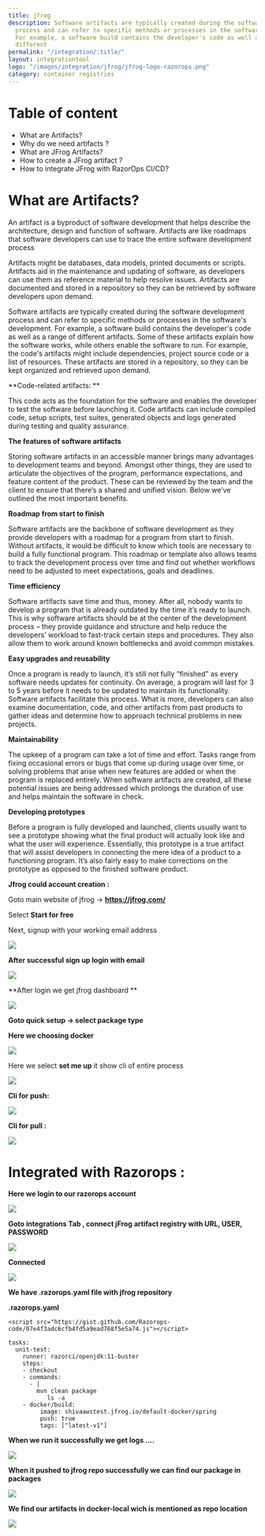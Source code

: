 ```yaml
---
title: jfrog
description: Software artifacts are typically created during the software development
  process and can refer to specific methods or processes in the software's development.
  For example, a software build contains the developer's code as well as a range of
  different
permalink: "/integration/:title/"
layout: integrationtool
logo: "/images/integration/jfrog/jfrog-logo-razorops.png"
category: container registries
---
```


# Table of content 

* What are Artifacts?
* Why do we need artifacts ?
* What are JFrog Artifacts? 
* How to create a JFrog artifact ?
* How to integrate JFrog with RazorOps CI/CD?

# What are Artifacts?

An artifact is a byproduct of software development that helps describe the architecture, design and function of software. Artifacts are like roadmaps that software developers can use to trace the entire software development process


Artifacts might be databases, data models, printed documents or scripts. Artifacts aid in the maintenance and updating of software, as developers can use them as reference material to help resolve issues. Artifacts are documented and stored in a repository so they can be retrieved by software developers upon demand.


Software artifacts are typically created during the software development process and can refer to specific methods or processes in the software's development. For example, a software build contains the developer's code as well as a range of different artifacts. Some of these artifacts explain how the software works, while others enable the software to run. For example, the code's artifacts might include dependencies, project source code or a list of resources. These artifacts are stored in a repository, so they can be kept organized and retrieved upon demand.


**Code-related artifacts: **

This code acts as the foundation for the software and enables the developer to test the software before launching it. Code artifacts can include compiled code, setup scripts, test suites, generated objects and logs generated during testing and quality assurance.

**The features of software artifacts**

Storing software artifacts in an accessible manner brings many advantages to development teams and beyond. Amongst other things, they are used to articulate the objectives of the program, performance expectations, and feature content of the product. These can be reviewed by the team and the client to ensure that there’s a shared and unified vision.
Below we’ve outlined the most important benefits.


**Roadmap from start to finish**

Software artifacts are the backbone of software development as they provide developers with a roadmap for a program from start to finish. Without artifacts, it would be difficult to know which tools are necessary to build a fully functional program. This roadmap or template also allows teams to track the development process over time and find out whether workflows need to be adjusted to meet expectations, goals and deadlines.

**Time efficiency**

Software artifacts save time and thus, money. After all, nobody wants to develop a program that is already outdated by the time it’s ready to launch. This is why software artifacts should be at the center of the development process – they provide guidance and structure and help reduce the developers’ workload to fast-track certain steps and procedures. They also allow them to work around known bottlenecks and avoid common mistakes.

**Easy upgrades and reusability**

Once a program is ready to launch, it’s still not fully “finished” as every software needs updates for continuity. On average, a program will last for 3 to 5 years before it needs to be updated to maintain its functionality. Software artifacts facilitate this process. What is more, developers can also examine documentation, code, and other artifacts from past products to gather ideas and determine how to approach technical problems in new projects.

**Maintainability**

The upkeep of a program can take a lot of time and effort. Tasks range from fixing occasional errors or bugs that come up during usage over time, or solving problems that arise when new features are added or when the program is replaced entirely. When software artifacts are created, all these potential issues are being addressed which prolongs the duration of use and helps maintain the software in check.

**Developing prototypes**

Before a program is fully developed and launched, clients usually want to see a prototype showing what the final product will actually look like and what the user will experience. Essentially, this prototype is a true artifact that will assist developers in connecting the mere idea of a product to a functioning program. It’s also fairly easy to make corrections on the prototype as opposed to the finished software product.



**Jfrog could account creation :**

Goto main website of jfrog ->  **https://jfrog.com/**

Select **Start for free** 

Next, signup  with your working email address 

![](/images/integration/jfrog/jfrog-start-for-free.png)

**After successful sign up login with email**

![](/images/integration/jfrog/jfrog-login.png)


**After login we get jfrog dashboard **

![](/images/integration/jfrog/jfrog-quick-setup.png)


**Goto quick setup -> select package type**

**Here we choosing docker**

![](/images/integration/jfrog/jfrog-select-repository.png)


Here we select **set me up** it show cli of entire process 

![](/images/integration/jfrog/jfrog-setup-docker-client.png)

**Cli for push:**

![](/images/integration/jfrog/jfrog-setup-docker-client-push-cli.png)

**Cli for pull :**

![](/images/integration/jfrog/jfrog-setup-docker-client-pull-cli.png)


# Integrated with Razorops :
**Here we login to our razorops account**

![](/images/integration/jfrog/razorops-dashboard.png)

**Goto integrations Tab , connect  jFrog  artifact registry with  URL, USER, PASSWORD**

![](/images/integration/jfrog/razorops-private-container-registry.png)

**Connected**

![](/images/integration/jfrog/razorops-private-container-registry-connected.png)


**We have .razorops.yaml  file with jfrog repository** 

**.razorops.yaml**

```
<script src="https://gist.github.com/Razorops-code/07e4f3adc6cfb4fd5a9ead768f5e5a74.js"></script>

tasks:
  unit-test:
    runner: razorci/openjdk:11-buster
    steps:
    - checkout
    - commands:
      - |
        mvn clean package
           ls -a
    - docker/build:
         image: shivaawstest.jfrog.io/default-docker/spring
         push: true 
         tags: ["latest-v1"]
```

**When we run it successfully we get logs ….**

![](/images/integration/jfrog/container-registry-run-successful-log.png)

**When it pushed to jfrog repo successfully we can find our package in packages**

![](/images/integration/jfrog/successfully-pushed-to-jfrog-repo.png)

**We find our artifacts in docker-local wich is mentioned as repo location**

![](/images/integration/jfrog/artifacts-in-docker-local-jfrog.png)
